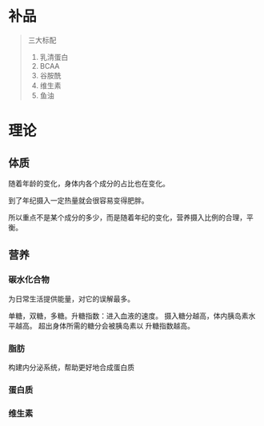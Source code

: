 # 补品
> 三大标配
> 1. 乳清蛋白
> 2. BCAA
> 3. 谷胺酰
> 4. 维生素
> 5. 鱼油


# 理论
## 体质
随着年龄的变化，身体内各个成分的占比也在变化。

到了年纪摄入一定热量就会很容易变得肥胖。

所以重点不是某个成分的多少，而是随着年纪的变化，营养摄入比例的合理，平衡。
## 营养
### 碳水化合物
为日常生活提供能量，对它的误解最多。

单糖，双糖，多糖。升糖指数：进入血液的速度。
摄入糖分越高，体内胰岛素水平越高。
超出身体所需的糖分会被胰岛素以
升糖指数越高。
### 脂肪
构建内分泌系统，帮助更好地合成蛋白质
### 蛋白质
### 维生素